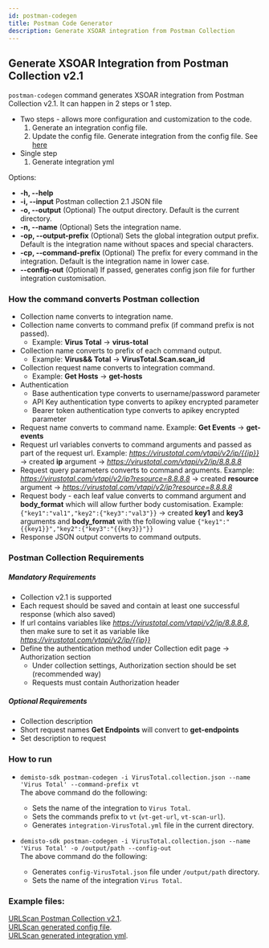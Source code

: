 ```yaml
---
id: postman-codegen
title: Postman Code Generator
description: Generate XSOAR integration from Postman Collection
---
```

## Generate XSOAR Integration from Postman Collection v2.1
`postman-codegen` command generates XSOAR integration from Postman Collection v2.1.
It can happen in 2 steps or 1 step.
- Two steps - allows more configuration and customization to the code. 
    1. Generate an integration config file.
    1. Update the config file. Generate integration from the config file. See [here](./generate_integration)
- Single step
    1. Generate integration yml

Options:
*  **-h, --help**
*  **-i, --input**
    Postman collection 2.1 JSON file
*  **-o, --output**
   (Optional) The output directory. Default is the current directory.
*  **-n, --name**
   (Optional) Sets the integration name.
*  **-op, --output-prefix**
   (Optional) Sets the global integration output prefix. Default is the integration name without spaces and special characters.
*  **-cp, --command-prefix**
   (Optional) The prefix for every command in the integration. Default is the integration name in lower case.
*  **--config-out**
   (Optional) If passed, generates config json file for further integration customisation.

### How the command converts Postman collection
- Collection name converts to integration name.
- Collection name converts to command prefix (if command prefix is not passed). 
  - Example: **Virus Total** -> **virus-total**
- Collection name converts to prefix of each command output. 
  - Example: **Virus&& Total** -> **VirusTotal.Scan.scan_id**
- Collection request name converts to integration command.
  - Example: **Get Hosts** -> **get-hosts**
- Authentication
    - Base authentication type converts to username/password parameter
    - API Key authentication type converts to apikey encrypted parameter
    - Bearer token authentication type converts to apikey encrypted parameter
- Request name converts to command name. Example: **Get Events** -> **get-events**
- Request url variables converts to command arguments and passed as part of the request url. Example: *https://virustotal.com/vtapi/v2/ip/{{ip}}* -> created **ip** argument -> *https://virustotal.com/vtapi/v2/ip/8.8.8.8*
- Request query parameters converts to command arguments. Example: *https://virustotal.com/vtapi/v2/ip?resource=8.8.8.8* -> created **resource** argument -> *https://virustotal.com/vtapi/v2/ip?resource=8.8.8.8*
- Request body - each leaf value converts to command argument and **body_format** which will allow further body customisation. Example: `{"key1":"val1","key2":{"key3":"val3"}}` -> created **key1** and **key3** arguments and **body_format** with the following value `{"key1":"{{key1}}","key2":{"key3":"{{key3}}"}}`
- Response JSON output converts to command outputs.

### Postman Collection Requirements
##### Mandatory Requirements
- Collection v2.1 is supported
- Each request should be saved and contain at least one successful response (which also saved)
- If url contains variables like *https://virustotal.com/vtapi/v2/ip/8.8.8.8*, then make sure to set it as variable like *https://virustotal.com/vtapi/v2/ip/{{ip}}*
- Define the authentication method under Collection edit page -> Authorization section
  - Under collection settings, Authorization section should be set (recommended way)
  - Requests must contain Authorization header


##### Optional Requirements
- Collection description
- Short request names **Get Endpoints** will convert to **get-endpoints**
- Set description to request

### How to run
- `demisto-sdk postman-codegen -i VirusTotal.collection.json --name 'Virus Total' --command-prefix vt`  
  The above command do the following:
    - Sets the name of the integration to `Virus Total`.
    - Sets the commands prefix to `vt` (`vt-get-url`, `vt-scan-url`).
    - Generates `integration-VirusTotal.yml` file in the current directory.

- `demisto-sdk postman-codegen -i VirusTotal.collection.json --name 'Virus Total' -o /output/path --config-out`  
  The above command do the following:
    - Generates `config-VirusTotal.json` file under `/output/path` directory.
    - Sets the name of the integration `Virus Total`.


### Example files:
[URLScan Postman Collection v2.1](https://github.com/demisto/demisto-sdk/blob/master/demisto_sdk/commands/postman-codegen/resources/urlscan.io.postman_collection.json).  
[URLScan generated config file](https://github.com/demisto/demisto-sdk/blob/master/demisto_sdk/commands/postman-codegen/resources/config-urlscanio.json).  
[URLScan generated integration yml](https://github.com/demisto/demisto-sdk/blob/master/demisto_sdk/commands/postman-codegen/resources/integration-urlscanio.yml).  

